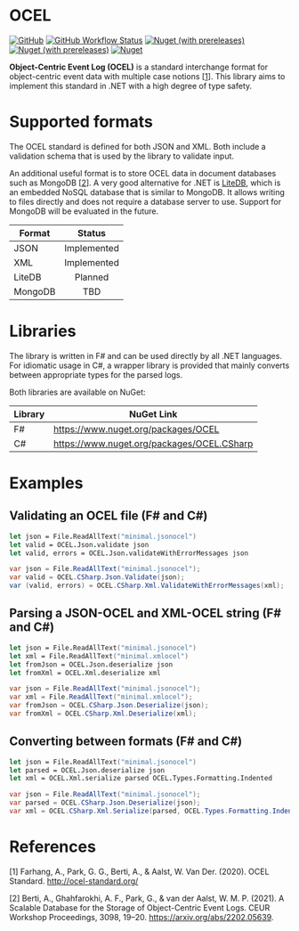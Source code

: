 # OCEL

[![GitHub](https://img.shields.io/github/license/pm4net/OCEL?style=flat-square)](https://github.com/pm4net/OCEL/blob/master/LICENSE)
[![GitHub Workflow Status](https://img.shields.io/github/workflow/status/pm4net/OCEL/Run%20Tests?style=flat-square)](https://github.com/pm4net/OCEL/actions/workflows/tests.yml)
[![Nuget (with prereleases)](https://img.shields.io/nuget/vpre/OCEL?label=OCEL&style=flat-square)](https://www.nuget.org/packages/OCEL/)
[![Nuget (with prereleases)](https://img.shields.io/nuget/vpre/OCEL.CSharp?label=OCEL.CSharp&style=flat-square)](https://www.nuget.org/packages/OCEL.CSharp/)
[![Nuget](https://img.shields.io/nuget/dt/OCEL?label=NuGet%20Downloads&style=flat-square)](https://www.nuget.org/packages/OCEL/#versions-body-tab)

**Object-Centric Event Log (OCEL)** is a standard interchange format for object-centric event data with multiple case notions [[1](#1)]. This library aims to implement this standard in .NET with a high degree of type safety.

# Supported formats

The OCEL standard is defined for both JSON and XML. Both include a validation schema that is used by the library to validate input.

An additional useful format is to store OCEL data in document databases such as MongoDB [[2](#2)]. A very good alternative for .NET is [LiteDB](https://www.litedb.org/), which is an embedded NoSQL database that is similar to MongoDB. It allows writing to files directly and does not require a database server to use. Support for MongoDB will be evaluated in the future.

| Format        | Status        |
| ------------- |:-------------:|
| JSON          | Implemented   |
| XML           | Implemented   |
| LiteDB        | Planned       |
| MongoDB       | TBD           |

# Libraries

The library is written in F# and can be used directly by all .NET languages. For idiomatic usage in C#, a wrapper library is provided that mainly converts between appropriate types for the parsed logs.

Both libraries are available on NuGet:

| Library       | NuGet Link |
| ------------- | ------------- |
| F#            | https://www.nuget.org/packages/OCEL |
| C#            | https://www.nuget.org/packages/OCEL.CSharp |

# Examples

## Validating an OCEL file (F# and C#)

```fsharp
let json = File.ReadAllText("minimal.jsonocel")
let valid = OCEL.Json.validate json
let valid, errors = OCEL.Json.validateWithErrorMessages json
```

```csharp
var json = File.ReadAllText("minimal.jsonocel");
var valid = OCEL.CSharp.Json.Validate(json);
var (valid, errors) = OCEL.CSharp.Xml.ValidateWithErrorMessages(xml);
```

## Parsing a JSON-OCEL and XML-OCEL string (F# and C#)

```fsharp
let json = File.ReadAllText("minimal.jsonocel")
let xml = File.ReadAllText("minimal.xmlocel")
let fromJson = OCEL.Json.deserialize json
let fromXml = OCEL.Xml.deserialize xml
```

```csharp
var json = File.ReadAllText("minimal.jsonocel");
var xml = File.ReadAllText("minimal.xmlocel");
var fromJson = OCEL.CSharp.Json.Deserialize(json);
var fromXml = OCEL.CSharp.Xml.Deserialize(xml);
```

## Converting between formats (F# and C#)

```fsharp
let json = File.ReadAllText("minimal.jsonocel")
let parsed = OCEL.Json.deserialize json
let xml = OCEL.Xml.serialize parsed OCEL.Types.Formatting.Indented
```

```csharp
var json = File.ReadAllText("minimal.jsonocel");
var parsed = OCEL.CSharp.Json.Deserialize(json);
var xml = OCEL.CSharp.Xml.Serialize(parsed, OCEL.Types.Formatting.Indented);
```

# References

<a id="1">[1]</a> Farhang, A., Park, G. G., Berti, A., & Aalst, W. Van Der. (2020). OCEL Standard. http://ocel-standard.org/

<a id="2">[2]</a> Berti, A., Ghahfarokhi, A. F., Park, G., & van der Aalst, W. M. P. (2021). A Scalable Database for the Storage of Object-Centric Event Logs. CEUR Workshop Proceedings, 3098, 19–20. https://arxiv.org/abs/2202.05639.